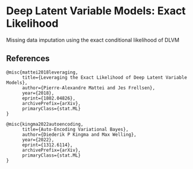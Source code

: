 # Deep Latent Variable Models: Exact Likelihood

Missing data imputation using the exact conditional likelihood of DLVM


## References
```
@misc{mattei2018leveraging,
      title={Leveraging the Exact Likelihood of Deep Latent Variable Models}, 
      author={Pierre-Alexandre Mattei and Jes Frellsen},
      year={2018},
      eprint={1802.04826},
      archivePrefix={arXiv},
      primaryClass={stat.ML}
}

@misc{kingma2022autoencoding,
      title={Auto-Encoding Variational Bayes}, 
      author={Diederik P Kingma and Max Welling},
      year={2022},
      eprint={1312.6114},
      archivePrefix={arXiv},
      primaryClass={stat.ML}
}
```
